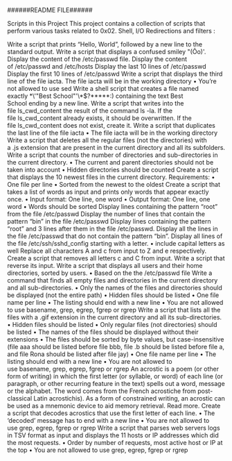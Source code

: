 ######README FILE######

Scripts in this Project
This project contains a collection of scripts that perform various tasks related to 0x02. Shell, I/O Redirections and filters :

Write a script that prints “Hello, World”, followed by a new line to the standard output.
Write a script that displays a confused smiley "(Ôo)'.
Display the content of the /etc/passwd file.
Display the content of /etc/passwd and /etc/hosts
Display the last 10 lines of /etc/passwd
Display the first 10 lines of /etc/passwd
Write a script that displays the third line of the file iacta.
The file iacta will be in the working directory
• You’re not allowed to use sed
Write a shell script that creates a file named exactly \*\\'"Best School"\'\\*$\?\*\*\*\*\*:) containing the text Best School ending by a new line.
Write a script that writes into the file ls_cwd_content the result of the command ls -la. If the file ls_cwd_content already exists, it should be overwritten. If the file ls_cwd_content does not exist, create it.
Write a script that duplicates the last line of the file iacta
• The file iacta will be in the working directory
Write a script that deletes all the regular files (not the directories) with a .js extension that are present in the current directory and all its subfolders.
Write a script that counts the number of directories and sub-directories in the current directory.
• The current and parent directories should not be taken into account
• Hidden directories should be counted
Create a script that displays the 10 newest files in the current directory.
Requirements:
• One file per line
• Sorted from the newest to the oldest
Create a script that takes a list of words as input and prints only words that appear exactly once.
• Input format: One line, one word
• Output format: One line, one word
• Words should be sorted
Display lines containing the pattern “root” from the file /etc/passwd
Display the number of lines that contain the pattern “bin” in the file /etc/passwd
Display lines containing the pattern “root” and 3 lines after them in the file /etc/passwd.
Display all the lines in the file /etc/passwd that do not contain the pattern “bin”.
Display all lines of the file /etc/ssh/sshd_config starting with a letter.
• include capital letters as well
Replace all characters A and c from input to Z and e respectively.
Create a script that removes all letters c and C from input.
Write a script that reverse its input.
Write a script that displays all users and their home directories, sorted by users.
• Based on the the /etc/passwd file
Write a command that finds all empty files and directories in the current directory and all sub-directories.
• Only the names of the files and directories should be displayed (not the entire path)
• Hidden files should be listed
• One file name per line
• The listing should end with a new line
• You are not allowed to use basename, grep, egrep, fgrep or rgrep
Write a script that lists all the files with a .gif extension in the current directory and all its sub-directories.
• Hidden files should be listed
• Only regular files (not directories) should be listed
• The names of the files should be displayed without their extensions
• The files should be sorted by byte values, but case-insensitive (file aaa should be listed before file bbb, file .b should be listed before file a, and file Rona should be listed after file jay)
• One file name per line
• The listing should end with a new line
• You are not allowed to use basename, grep, egrep, fgrep or rgrep
An acrostic is a poem (or other form of writing) in which the first letter (or syllable, or word) of each line (or paragraph, or other recurring feature in the text) spells out a word, message or the alphabet. The word comes from the French acrostiche from post-classical Latin acrostichis). As a form of constrained writing, an acrostic can be used as a mnemonic device to aid memory retrieval. Read more.
Create a script that decodes acrostics that use the first letter of each line.
• The ‘decoded’ message has to end with a new line
• You are not allowed to use grep, egrep, fgrep or rgrep
Write a script that parses web servers logs in TSV format as input and displays the 11 hosts or IP addresses which did the most requests.
• Order by number of requests, most active host or IP at the top
• You are not allowed to use grep, egrep, fgrep or rgrep
